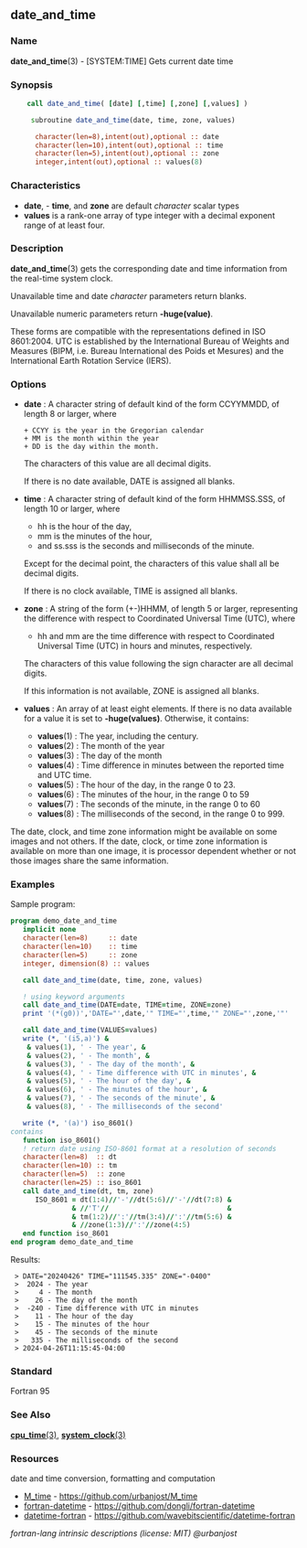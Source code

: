 ## date_and_time

### **Name**

**date_and_time**(3) - \[SYSTEM:TIME\] Gets current date time

### **Synopsis**
```fortran
    call date_and_time( [date] [,time] [,zone] [,values] )
```
```fortran
     subroutine date_and_time(date, time, zone, values)

      character(len=8),intent(out),optional :: date
      character(len=10),intent(out),optional :: time
      character(len=5),intent(out),optional :: zone
      integer,intent(out),optional :: values(8)
```
### **Characteristics**

 - **date**, - **time**, and **zone** are default _character_ scalar types
 - **values** is a rank-one array of type integer with a decimal
 exponent range of at least four.

### **Description**

  **date_and_time**(3) gets the corresponding date and time information
  from the real-time system clock.

  Unavailable time and date _character_ parameters return blanks.

  Unavailable numeric parameters return **-huge(value)**.

  These forms are compatible with the representations defined in ISO
  8601:2004. UTC is established by the International Bureau of Weights
  and Measures (BIPM, i.e. Bureau International des Poids et Mesures)
  and the International Earth Rotation Service (IERS).

### **Options**

- **date**
  : A character string of default kind of the form CCYYMMDD, of length
    8 or larger, where

      + CCYY is the year in the Gregorian calendar
      + MM is the month within the year
      + DD is the day within the month.

    The characters of this value are all decimal digits.

    If there is no date available, DATE is assigned all blanks.

- **time**
  : A character string of default kind of the form HHMMSS.SSS, of length
    10 or larger, where

     + hh is the hour of the day,
     + mm is the minutes of the hour,
     + and ss.sss is the seconds and milliseconds of the minute.

    Except for the decimal point, the characters of this value shall
    all be decimal digits.

    If there is no clock available, TIME is assigned all blanks.

- **zone**
  : A string of the form (+-)HHMM, of length 5 or larger, representing
    the difference with respect to Coordinated Universal Time (UTC), where

     + hh and mm are the time difference with respect to Coordinated
       Universal Time (UTC) in hours and minutes, respectively.

   The characters of this value following the sign character are
   all decimal digits.

   If this information is not available, ZONE is assigned all blanks.

- **values**
  : An array of at least eight elements. If there is no data
  available for a value it is set to **-huge(values)**. Otherwise,
  it contains:

  - **values**(1) : The year, including the century.
  - **values**(2) : The month of the year
  - **values**(3) : The day of the month
  - **values**(4) : Time difference in minutes between the reported time
                    and UTC time.
  - **values**(5) : The hour of the day, in the range 0 to 23.
  - **values**(6) : The minutes of the hour, in the range 0 to 59
  - **values**(7) : The seconds of the minute, in the range 0 to 60
  - **values**(8) : The milliseconds of the second, in the range 0 to 999.

 The date, clock, and time zone information might be available on some
 images and not others. If the date, clock, or time zone information is
 available on more than one image, it is processor dependent whether or
 not those images share the same information.

### **Examples**

Sample program:

```fortran
program demo_date_and_time
   implicit none
   character(len=8)     :: date
   character(len=10)    :: time
   character(len=5)     :: zone
   integer, dimension(8) :: values

   call date_and_time(date, time, zone, values)

   ! using keyword arguments
   call date_and_time(DATE=date, TIME=time, ZONE=zone)
   print '(*(g0))','DATE="',date,'" TIME="',time,'" ZONE="',zone,'"'

   call date_and_time(VALUES=values)
   write (*, '(i5,a)') &
    & values(1), ' - The year', &
    & values(2), ' - The month', &
    & values(3), ' - The day of the month', &
    & values(4), ' - Time difference with UTC in minutes', &
    & values(5), ' - The hour of the day', &
    & values(6), ' - The minutes of the hour', &
    & values(7), ' - The seconds of the minute', &
    & values(8), ' - The milliseconds of the second'

   write (*, '(a)') iso_8601()
contains
   function iso_8601()
   ! return date using ISO-8601 format at a resolution of seconds
   character(len=8)  :: dt
   character(len=10) :: tm
   character(len=5)  :: zone
   character(len=25) :: iso_8601
   call date_and_time(dt, tm, zone)
      ISO_8601 = dt(1:4)//'-'//dt(5:6)//'-'//dt(7:8) &
               & //'T'//                             &
               & tm(1:2)//':'//tm(3:4)//':'//tm(5:6) &
               & //zone(1:3)//':'//zone(4:5)
   end function iso_8601
end program demo_date_and_time
```
Results:
```text
 > DATE="20240426" TIME="111545.335" ZONE="-0400"
 >  2024 - The year
 >     4 - The month
 >    26 - The day of the month
 >  -240 - Time difference with UTC in minutes
 >    11 - The hour of the day
 >    15 - The minutes of the hour
 >    45 - The seconds of the minute
 >   335 - The milliseconds of the second
 > 2024-04-26T11:15:45-04:00
```
### **Standard**

Fortran 95

### **See Also**

[**cpu_time**(3)](#cpu_time),
[**system_clock**(3)](#system_clock)

### **Resources**

date and time conversion, formatting and computation

- [M_time](https://github.com/urbanjost/M_time) - https://github.com/urbanjost/M_time
- [fortran-datetime](https://github.com/dongli/fortran-datetime) - https://github.com/dongli/fortran-datetime
- [datetime-fortran](https://github.com/wavebitscientific/datetime-fortran) - https://github.com/wavebitscientific/datetime-fortran

 _fortran-lang intrinsic descriptions (license: MIT) \@urbanjost_
